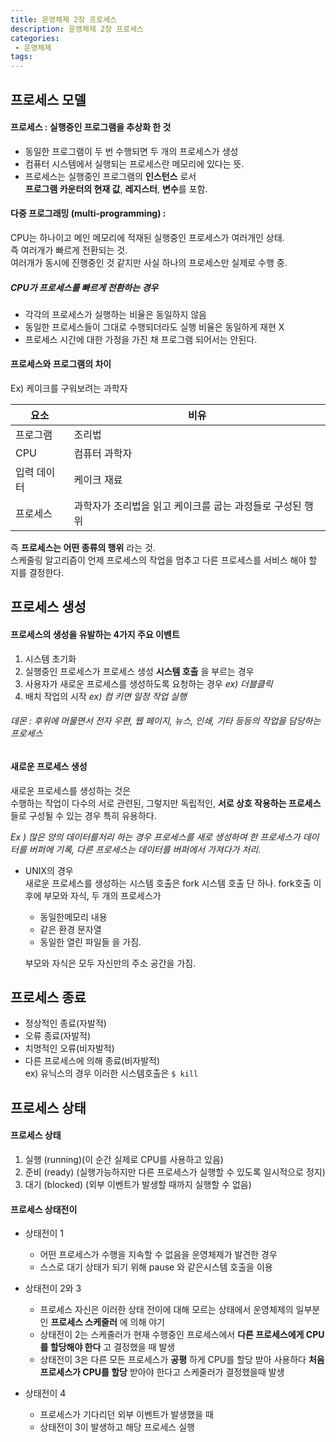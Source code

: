 ```yaml
---
title: 운영체제 2장 프로세스
description: 운영체제 2장 프로세스
categories:
 - 운영체제
tags:
---
```

## 프로세스 모델
#### 프로세스 : 실행중인 프로그램을 추상화 한 것  
* 동일한 프로그램이 두 번 수행되면 두 개의 프로세스가 생성
* 컴퓨터 시스템에서 실행되는 프로세스란 메모리에 있다는 뜻.
* 프로세스는 실행중인 프로그램의 **인스턴스** 로서  
**프로그램 카운터의 현재 값**, **레지스터**, **변수**를 포함.

#### 다중 프로그래밍 (multi-programming) :
CPU는 하나이고 메인 메모리에 적재된 실행중인 프로세스가 여러개인 상태.  
즉 여러개가 빠르게 전환되는 것.  
여러개가 동시에 진행중인 것 같지만 사실 하나의 프로세스만 실제로 수행 중.
<br>

##### CPU가 프로세스를 빠르게 전환하는 경우
* 각각의 프로세스가 실행하는 비율은 동일하지 않음
* 동일한 프로세스들이 그대로 수행되더라도 실행 비율은 동일하게 재현 X
* 프로세스 시간에 대한 가정을 가진 채 프로그램 되어서는 안된다.

#### 프로세스와 프로그램의 차이
Ex) 케이크를 구워보려는 과학자  

요소 | 비유
------|--------
프로그램 | 조리법  
CPU | 컴퓨터 과학자
입력 데이터 | 케이크 재료
프로세스 | 과학자가 조리법을 읽고 케이크를 굽는 과정들로 구성된 행위  

즉 **프로세스는 어떤 종류의 행위** 라는 것.  
스케줄링 알고리즘이 언제 프로세스의 작업을 멈추고 다른 프로세스를 서비스 해야 할 지를 결정한다.

## 프로세스 생성

#### 프로세스의 생성을 유발하는 4가지 주요 이벤트  
1. 시스템 초기화
2. 실행중인 프로세스가 프로세스 생성 **시스템 호출** 을 부르는 경우
3. 사용자가 새로운 프로세스를 생성하도록 요청하는 경우 _ex) 더블클릭_
4. 배치 작업의 시작 _ex) 컴 키면 일정 작업 실행_   

###### 데몬 : 후위에 머물면서 전자 우편, 웹 페이지, 뉴스, 인쇄, 기타 등등의 작업을 담당하는 프로세스  

#### 새로운 프로세스 생성  
새로운 프로세스를 생성하는 것은   
수행하는 작업이 다수의 서로 관련된, 그렇지만 독립적인, **서로 상호 작용하는 프로세스** 들로 구성될 수 있는 경우 특히 유용하다.

_Ex ) 많은 양의 데이터를처리 하는 경우 프로세스를 새로 생성하여 한 프로세스가 데이터를 버퍼에 기록, 다른 프로세스는 데이터를 버퍼에서 가져다가 처리._

* UNIX의 경우  
새로운 프로세스를 생성하는 시스템 호출은 fork 시스템 호출 단 하나.
fork호출 이후에 부모와 자식, 두 개의 프로세스가
  * 동일한메모리 내용
  * 같은 환경 문자열
  * 동일한 열린 파일들 을 가짐.   

  부모와 자식은 모두 자신만의 주소 공간을 가짐.

## 프로세스 종료  
* 정상적인 종료(자발적)
* 오류 종료(자발적)
* 치명적인 오류(비자발적)
* 다른 프로세스에 의해 종료(비자발적)  
ex) 유닉스의 경우 이러한 시스템호출은 ```$ kill```



## 프로세스 상태  
#### 프로세스 상태
1. 실행 (running)(이 순간 실제로 CPU를 사용하고 있음)
2. 준비 (ready) (실행가능하지만 다른 프로세스가 실행할 수 있도록 일시적으로 정지)  
3. 대기 (blocked) (외부 이벤트가 발생할 때까지 실행할 수 없음)

#### 프로세스 상태전이  
* 상태전이 1
  - 어떤 프로세스가 수행을 지속할 수 없음을 운영체제가 발견한 경우
  - 스스로 대기 상태가 되기 위해 pause 와 같은시스템 호출을 이용
* 상태전이 2와 3
  - 프로세스 자신은 이러한 상태 전이에 대해 모르는 상태에서 운영체제의 일부분인 **프로세스 스케줄러** 에 의해 야기
  - 상태전이 2는 스케줄러가 현재 수행중인 프로세스에서 **다른 프로세스에게 CPU를 할당해야 한다** 고 결정했을 때 발생
  - 상태전이 3은 다른 모든 프로세스가 **공평** 하게 CPU를 할당 받아 사용하다 **처음 프로세스가 CPU를 할당** 받아야 한다고 스케줄러가 결정했을때 발생

* 상태전이 4
  - 프로세스가 기다리던 외부 이벤트가 발생했을 때
  - 상태전이 3이 발생하고 해당 프로세스 실행
